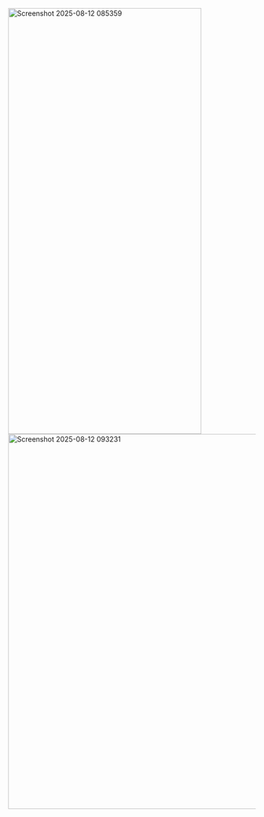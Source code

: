 <img width="393" height="864" alt="Screenshot 2025-08-12 085359" src="https://github.com/user-attachments/assets/5ec5a634-a340-4e14-b19f-e74c7bf35fda" />
<img width="1475" height="761" alt="Screenshot 2025-08-12 093231" src="https://github.com/user-attachments/assets/1b3b63dc-ee5d-42a2-8e2e-a1a920e3fc41" />
